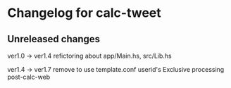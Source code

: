 # Changelog for calc-tweet

## Unreleased changes

ver1.0 -> ver1.4
refictoring about app/Main.hs, src/Lib.hs

ver1.4 -> ver1.7
remove to use template.conf
userid's Exclusive processing
post-calc-web



